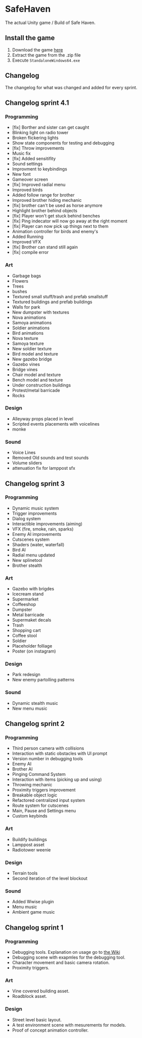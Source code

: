 # SafeHaven

The actual Unity game / Build of Safe Haven.

## Install the game

1. Download the game [here]()
2. Extract the game from the .zip file
3. Execute `StandaloneWindows64.exe`

## Changelog

The changelog for what was changed and added for every sprint.

## Changelog sprint 4.1

### Programming
- [fix] Borther and sister can get caught
- Blinking light on radio tower
- Broken flickering lights
- Show state components for testing and debugging
- [fix] Throw improvements
- Music fix
- [fix] Added sensitifity
- Sound settings
- Improvment to keybindings
- New font
- Gameover screen
- [fix] Improved radial menu
- Improved birds
- Added follow range for brother
- Improved brother hiding mechanic
- [fix] brother can't be used as horse anymore
- Highlight brother behind objects
- [fix] Player won't get stuck behind benches
- [fix] Ping indecator will now go away at the right moment
- [fix] Player can now pick up things next to them
- Animation controller for birds and enemy's
- Added Running
- Improved VFX
- [fix] Brother can stand still again
- [fix] compile error

### Art
- Garbage bags
- Flowers
- Trees
- bushes
- Textured small stuff/trash and prefab smallstuff
- Textured buildings and prefab buildings
- Walls for park
- New dumpster with textures
- Nova animations
- Samoya animations
- Soldier animations
- Bird animations
- Nova texture
- Samoya texture
- New soldier texture
- Bird model and texture
- New gazebo bridge
- Gazebo vines
- Bridge vines
- Chair model and texture
- Bench model and texture
- Under construction buildings
- Protest/metal barricade
- Rocks

### Design
- Alleyway props placed in level
- Scripted events placements with voicelines
- monke

### Sound
- Voice Lines
- Removed Old sounds and test sounds
- Volume sliders
- attenuation fix for lamppost sfx

## Changelog sprint 3

### Programming
- Dynamic music system
- Trigger improvements
- Dialog system
- Interactible improvements (aiming)
- VFX (fire, smoke, rain, sparks)
- Enemy AI improvements
- Cutscenes system
- Shaders (water, waterfall)
- Bird AI
- Radial menu updated
- New splinetool
- Brother stealth

### Art
- Gazebo with brigdes
- Icecream stand
- Supermarket
- Coffeeshop
- Dumpster
- Metal barricade
- Supermaket decals
- Trash
- Shopping cart
- Coffee stool
- Soldier
- Placeholder folliage
- Poster (on instagram)

### Design
- Park redesign
- New enemy partolling patterns

### Sound
- Dynamic stealth music
- New menu music

## Changelog sprint 2

### Programming
- Third person camera with collisions
- Interaction with static obstacles with UI prompt
- Version number in debugging tools
- Enemy AI
- Brother AI
- Pinging Command System
- Interaction with items (picking up and using)
- Throwing mechanic
- Proximity triggers improvement
- Breakable object logic
- Refactored centralized input system
- Route system for cutscenes
- Main, Pause and Settings menu
- Custom keybinds

### Art
- Buildify buildings
- Lamppost asset
- Radiotower weenie

### Design
- Terrain tools
- Second iteration of the level blockout

### Sound
- Added Wwise plugin
- Menu music
- Ambient game music

## Changelog sprint 1

### Programming
- Debugging tools. Explanation on usage go to [the Wiki](https://github.com/AIM-GAME-PROJECT-group-b/SafeHaven/wiki/How-to-use-the-debugging-tool)
- Debugging scene with exapmles for the debugging tool.
- Character movement and basic camera rotation.
- Proximity triggers.

### Art
- Vine covered building asset.
- Roadblock asset.

### Design
- Street level basic layout.
- A test environment scene with mesurements for models.
- Proof of concept animation controller.


